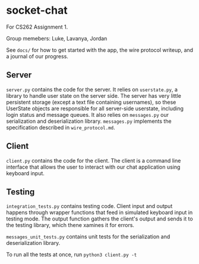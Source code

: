 # socket-chat

For CS262 Assignment 1.

Group memebers: Luke, Lavanya, Jordan

See `docs/` for how to get started with the app, the wire protocol writeup, and a journal of our progress.

## Server

`server.py` contains the code for the server. It relies on `userstate.py`, a library to handle user state on the server side.
The server has very little persistent storage (except a text file containing usernames), so these UserState objects are 
responsible for all server-side userstate, including login status and message queues. It also relies on `messages.py` our 
serialization and deserialization library. `messages.py` implements the specification described in `wire_protocol.md`. 

## Client 

`client.py` contains the code for the client. The client is a command line interface that allows the user to interact 
with our chat application using keyboard input.

## Testing

`integration_tests.py` contains testing code. Client input and output happens through wrapper functions that feed in 
simulated keyboard input in testing mode. The output function gathers the client's output and sends it to the testing
library, which thene xamines it for errors. 

`messages_unit_tests.py` contains unit tests for the serialization and deserialization library. 

To run all the tests at once, run `python3 client.py -t`
